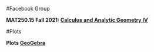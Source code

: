 #Facebook Group

__MAT250.15 Fall 2021: [Calculus and Analytic Geometry IV](https://www.facebook.com/groups/322792622939483/people/?should_open_welcome_member_composer=1)__

#Plots

__Plots [GeoGebra](https://www.geogebra.org/f/txjawkgngg)__